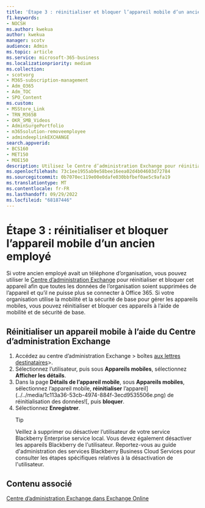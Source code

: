 ```yaml
---
title: 'Étape 3 : réinitialiser et bloquer l’appareil mobile d’un ancien employé'
f1.keywords:
- NOCSH
ms.author: kwekua
author: kwekua
manager: scotv
audience: Admin
ms.topic: article
ms.service: microsoft-365-business
ms.localizationpriority: medium
ms.collection:
- scotvorg
- M365-subscription-management
- Adm_O365
- Adm_TOC
- SPO_Content
ms.custom:
- MSStore_Link
- TRN_M365B
- OKR_SMB_Videos
- AdminSurgePortfolio
- m365solution-removeemployee
- admindeeplinkEXCHANGE
search.appverid:
- BCS160
- MET150
- MOE150
description: Utilisez le Centre d’administration Exchange pour réinitialiser et bloquer l’appareil d’un ancien employé afin que toutes les données de l’organisation soient supprimées et qu’elles ne se connectent plus à Microsoft 365.
ms.openlocfilehash: 73c1ee1955ab9e58bee16eea02d4b04603d72784
ms.sourcegitcommit: 0b7070ec119e00e0dafe030bbfbef0ae5c9afa19
ms.translationtype: MT
ms.contentlocale: fr-FR
ms.lasthandoff: 09/29/2022
ms.locfileid: "68187446"
---
```

# <a name="step-3---wipe-and-block-a-former-employees-mobile-device"></a>Étape 3 : réinitialiser et bloquer l’appareil mobile d’un ancien employé

Si votre ancien employé avait un téléphone d’organisation, vous pouvez utiliser le <a href="https://go.microsoft.com/fwlink/p/?linkid=2059104" target="_blank">Centre d’administration Exchange</a> pour réinitialiser et bloquer cet appareil afin que toutes les données de l’organisation soient supprimées de l’appareil et qu’il ne puisse plus se connecter à Office 365. Si votre organisation utilise la mobilité et la sécurité de base pour gérer les appareils mobiles, vous pouvez réinitialiser et bloquer ces appareils à l’aide de mobilité et de sécurité de base.

## <a name="wipe-mobile-device-using-the-exchange-admin-center"></a>Réinitialiser un appareil mobile à l’aide du Centre d’administration Exchange

1. Accédez au centre d’administration Exchange > boîtes <a href="https://go.microsoft.com/fwlink/?linkid=2183135" target="_blank">aux lettres destinataires</a>\>.
1. Sélectionnez l’utilisateur, puis sous **Appareils mobiles**, sélectionnez **Afficher les détails**.
1. Dans la page **Détails de l’appareil mobile**, sous **Appareils mobiles**, sélectionnez l’appareil mobile, **réinitialiser** l’appareil](../../media/1c113a36-53cb-4974-884f-3ecd9535506e.png) de réinitialisation des données![, puis **bloquer**.
1. Sélectionnez **Enregistrer**.
   > [!TIP]
   > Veillez à supprimer ou désactiver l’utilisateur de votre service Blackberry Enterprise service local. Vous devez également désactiver les appareils Blackberry de l'utilisateur. Reportez-vous au guide d'administration des services Blackberry Business Cloud Services pour consulter les étapes spécifiques relatives à la désactivation de l'utilisateur.

## <a name="related-content"></a>Contenu associé

[Centre d’administration Exchange dans Exchange Online](/exchange/exchange-admin-center)
